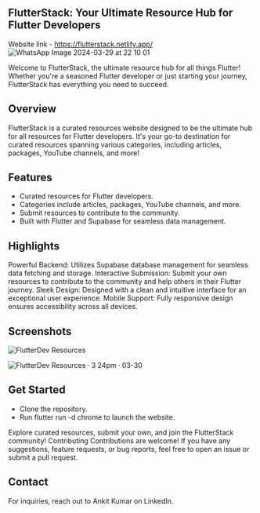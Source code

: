 ## FlutterStack: Your Ultimate Resource Hub for Flutter Developers

Website link - https://flutterstack.netlify.app/
![WhatsApp Image 2024-03-29 at 22 10 01](https://github.com/Ankit180898/flutter_resource_gallery/assets/48925155/548289c1-ba9e-4ee0-b9b7-500d5f53e115)


Welcome to FlutterStack, the ultimate resource hub for all things Flutter!
Whether you're a seasoned Flutter developer or just starting your journey, FlutterStack has everything you need to succeed.

## Overview
FlutterStack is a curated resources website designed to be the ultimate hub for all resources for Flutter developers. 
It's your go-to destination for curated resources spanning various categories, including articles, packages, YouTube channels, and more!

## Features
 - Curated resources for Flutter developers.
 - Categories include articles, packages, YouTube channels, and more.
 - Submit resources to contribute to the community.
 - Built with Flutter and Supabase for seamless data management.

## Highlights

Powerful Backend: Utilizes Supabase database management for seamless data fetching and storage.
Interactive Submission: Submit your own resources to contribute to the community and help others in their Flutter journey.
Sleek Design: Designed with a clean and intuitive interface for an exceptional user experience.
Mobile Support: Fully responsive design ensures accessibility across all devices.

## Screenshots

![FlutterDev Resources](https://github.com/Ankit180898/flutter_resource_gallery/assets/48925155/b032685b-7240-4482-8c43-6862c8f87db1)

![FlutterDev Resources · 3 24pm · 03-30](https://github.com/Ankit180898/flutter_resource_gallery/assets/48925155/50d48091-2359-456a-a470-462de25a0833)

## Get Started
 - Clone the repository.
 - Run flutter run -d chrome to launch the website.
   
Explore curated resources, submit your own, and join the FlutterStack community!
Contributing
Contributions are welcome! If you have any suggestions, feature requests, or bug reports, feel free to open an issue or submit a pull request.

## Contact
  For inquiries, reach out to Ankit Kumar on LinkedIn.
